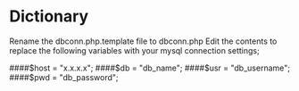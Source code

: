 # Dictionary

Rename the dbconn.php.template file to dbconn.php
Edit the contents to replace the following variables with your mysql connection settings;

####$host = "x.x.x.x";
####$db = "db_name";
####$usr = "db_username";
####$pwd = "db_password";
